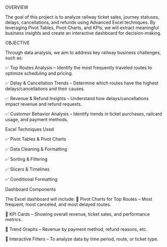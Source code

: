 OVERVIEW

The goal of this project is to analyze railway ticket sales, journey statuses, delays, cancellations, and refunds using Advanced Excel techniques. By leveraging Pivot Tables, Pivot Charts, and KPIs, we will extract meaningful business insights and create an interactive dashboard for decision-making.

OBJECTIVE

Through data analysis, we aim to address key railway business challenges, such as:

✅ Top Routes Analysis – Identify the most frequently traveled routes to optimize scheduling and pricing.

✅ Delay & Cancellation Trends – Determine which routes have the highest delays/cancellations and their causes.

✅ Revenue & Refund Insights – Understand how delays/cancellations impact revenue and refund requests.

✅ Customer Behavior Analysis – Identify trends in ticket purchases, railcard usage, and payment methods.

Excel Techniques Used

✅ Pivot Tables & Pivot Charts

✅ Data Cleaning & Formatting

✅ Sorting & Filtering

✅ Slicers & Timelines

✅ Conditional Formatting

Dashboard Components

The Excel dashboard will include:
📌 Pivot Charts for Top Routes – Most frequent, most canceled, and most delayed routes.

📌 KPI Cards – Showing overall revenue, ticket sales, and performance metrics.

📌 Trend Graphs – Revenue by payment method, refund reasons, etc.

📌 Interactive Filters – To analyze data by time period, route, or ticket type.

